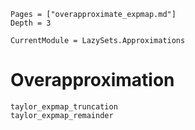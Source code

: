 ```@contents
Pages = ["overapproximate_expmap.md"]
Depth = 3
```

```@meta
CurrentModule = LazySets.Approximations
```

# Overapproximation

```@docs
taylor_expmap_truncation
taylor_expmap_remainder
```
